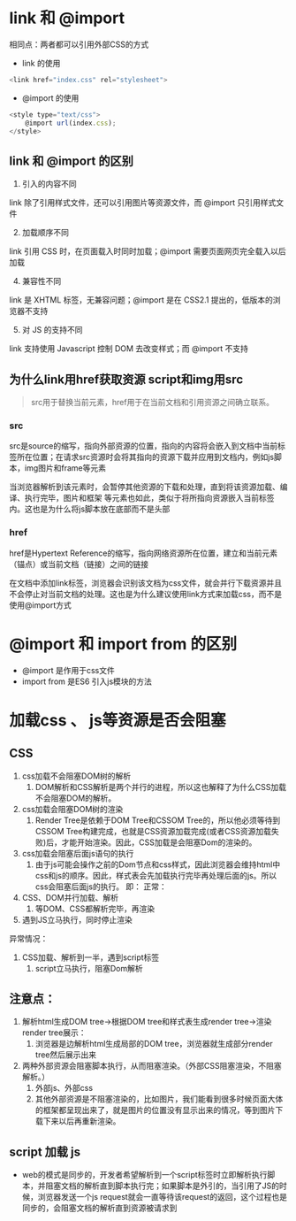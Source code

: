 # link 和 @import
相同点：两者都可以引用外部CSS的方式
- link 的使用
```js
<link href="index.css" rel="stylesheet">
```
- @import 的使用
```js
<style type="text/css">
    @import url(index.css);
</style>
```
## link 和 @import 的区别

1. 引入的内容不同

link 除了引用样式文件，还可以引用图片等资源文件，而 @import 只引用样式文件

2. 加载顺序不同

link 引用 CSS 时，在页面载入时同时加载；@import 需要页面网页完全载入以后加载

4. 兼容性不同

link 是 XHTML 标签，无兼容问题；@import 是在 CSS2.1 提出的，低版本的浏览器不支持

5. 对 JS 的支持不同

link 支持使用 Javascript 控制 DOM 去改变样式；而 @import 不支持

## 为什么link用href获取资源 script和img用src
> src用于替换当前元素，href用于在当前文档和引用资源之间确立联系。

### src

src是source的缩写，指向外部资源的位置，指向的内容将会嵌入到文档中当前标签所在位置；在请求src资源时会将其指向的资源下载并应用到文档内，例如js脚本，img图片和frame等元素

<script src ="js.js"></script> 
​ 当浏览器解析到该元素时，会暂停其他资源的下载和处理，直到将该资源加载、编译、执行完毕，图片和框架 等元素也如此，类似于将所指向资源嵌入当前标签内。这也是为什么将js脚本放在底部而不是头部

### href

href是Hypertext Reference的缩写，指向网络资源所在位置，建立和当前元素（锚点）或当前文档（链接）之间的链接

在文档中添加link标签，浏览器会识别该文档为css文件，就会并行下载资源并且不会停止对当前文档的处理。这也是为什么建议使用link方式来加载css，而不是使用@import方式

<link href="common.css" rel="stylesheet"/>

# @import 和 import from 的区别
- @import 是作用于css文件
- import from 是ES6 引入js模块的方法

# 加载css 、 js等资源是否会阻塞
## CSS
1. css加载不会阻塞DOM树的解析
   1. DOM解析和CSS解析是两个并行的进程，所以这也解释了为什么CSS加载不会阻塞DOM的解析。
2. css加载会阻塞DOM树的渲染 
   1. Render Tree是依赖于DOM Tree和CSSOM Tree的，所以他必须等待到CSSOM Tree构建完成，也就是CSS资源加载完成(或者CSS资源加载失败)后，才能开始渲染。因此，CSS加载是会阻塞Dom的渲染的。
3. css加载会阻塞后面js语句的执行
   1. 由于js可能会操作之前的Dom节点和css样式，因此浏览器会维持html中css和js的顺序。因此，样式表会先加载执行完毕再处理后面的js。所以css会阻塞后面js的执行。
即：
正常：
1. CSS、DOM并行加载、解析
   1. 等DOM、CSS都解析完毕，再渲染
2. 遇到JS立马执行，同时停止渲染

异常情况：
1. CSS加载、解析到一半，遇到script标签
   1. script立马执行，阻塞Dom解析


## 注意点：
1. 解析html生成DOM tree->根据DOM tree和样式表生成render tree->渲染render tree展示：
   1. 浏览器是边解析html生成局部的DOM tree，浏览器就生成部分render tree然后展示出来
2. 两种外部资源会阻塞脚本执行，从而阻塞渲染。（外部CSS阻塞渲染，不阻塞解析。）
   1. 外部js、外部css
   2. 其他外部资源是不阻塞渲染的，比如图片，我们能看到很多时候页面大体的框架都呈现出来了，就是图片的位置没有显示出来的情况，等到图片下载下来以后再重新渲染。

## script 加载 js
- web的模式是同步的，开发者希望解析到一个script标签时立即解析执行脚本，并阻塞文档的解析直到脚本执行完；如果脚本是外引的，当引用了JS的时候，浏览器发送一个js request就会一直等待该request的返回，这个过程也是同步的，会阻塞文档的解析直到资源被请求到
